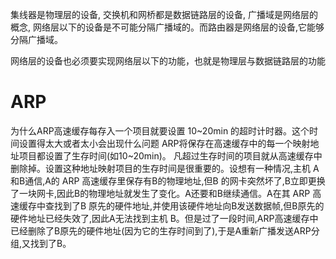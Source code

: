 集线器是物理层的设备, 交换机和网桥都是数据链路层的设备, 广播域是网络层的概念, 网络层以下的设备是不可能分隔广播域的。而路由器是网络层的设备,它能够分隔广播域。

网络层的设备也必须要实现网络层以下的功能，也就是物理层与数据链路层的功能

# ARP
为什么ARP高速缓存每存入一个项目就要设置 10~20min 的超时计时器。这个时间设置得太大或者太小会出现什么问题
ARP将保存在高速缓存中的每一个映射地址项目都设置了生存时间(如10~20min)。
凡超过生存时间的项目就从高速缓存中删除掉。设置这种地址映射项目的生存时间是很重要的。设想有一种情况,主机 A和B通信,A的 ARP 高速缓存里保存有B的物理地址,但B 的网卡突然坏了,B立即更换了一块网卡,因此B的物理地址就发生了变化。A还要和B继续通信。A在其 ARP 高速缓存中查找到了B 原先的硬件地址,并使用该硬件地址向B发送数据帧,但B原先的硬件地址已经失效了,因此A无法找到主机 B。但是过了一段时间,ARP高速缓存中已经删除了B原先的硬件地址(因为它的生存时间到了),于是A重新广播发送ARP分组,又找到了B。
